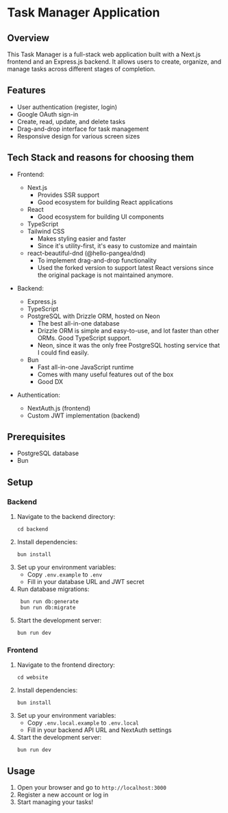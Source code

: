# Task Manager Application

## Overview
This Task Manager is a full-stack web application built with a Next.js frontend and an Express.js backend. It allows users to create, organize, and manage tasks across different stages of completion.

## Features
- User authentication (register, login)
- Google OAuth sign-in
- Create, read, update, and delete tasks
- Drag-and-drop interface for task management
- Responsive design for various screen sizes

## Tech Stack and reasons for choosing them
- Frontend:
  - Next.js
    - Provides SSR support
    - Good ecosystem for building React applications
  - React
    - Good ecosystem for building UI components
  - TypeScript
  - Tailwind CSS
    - Makes styling easier and faster
    - Since it's utility-first, it's easy to customize and maintain
  - react-beautiful-dnd (@hello-pangea/dnd)
    - To implement drag-and-drop functionality
    - Used the forked version to support latest React versions since the original package is not maintained anymore.
  
- Backend:
  - Express.js
  - TypeScript
  - PostgreSQL with Drizzle ORM, hosted on Neon
    - The best all-in-one database 
    - Drizzle ORM is simple and easy-to-use, and lot faster than other ORMs. Good TypeScript support.
    - Neon, since it was the only free PostgreSQL hosting service that I could find easily.
  - Bun
    - Fast all-in-one JavaScript runtime
    - Comes with many useful features out of the box
    - Good DX

- Authentication:
  - NextAuth.js (frontend)
  - Custom JWT implementation (backend)

## Prerequisites
- PostgreSQL database
- Bun

## Setup

### Backend
1. Navigate to the backend directory:
   ```
   cd backend
   ```
2. Install dependencies:
   ```
   bun install
   ```
3. Set up your environment variables:
   - Copy `.env.example` to `.env`
   - Fill in your database URL and JWT secret
4. Run database migrations:
   ```
    bun run db:generate
    bun run db:migrate
   ```
5. Start the development server:
   ```
   bun run dev
   ```

### Frontend
1. Navigate to the frontend directory:
   ```
   cd website
   ```
2. Install dependencies:
   ```
   bun install
   ```
3. Set up your environment variables:
   - Copy `.env.local.example` to `.env.local`
   - Fill in your backend API URL and NextAuth settings
4. Start the development server:
   ```
   bun run dev
   ```

## Usage
1. Open your browser and go to `http://localhost:3000`
2. Register a new account or log in
3. Start managing your tasks!
